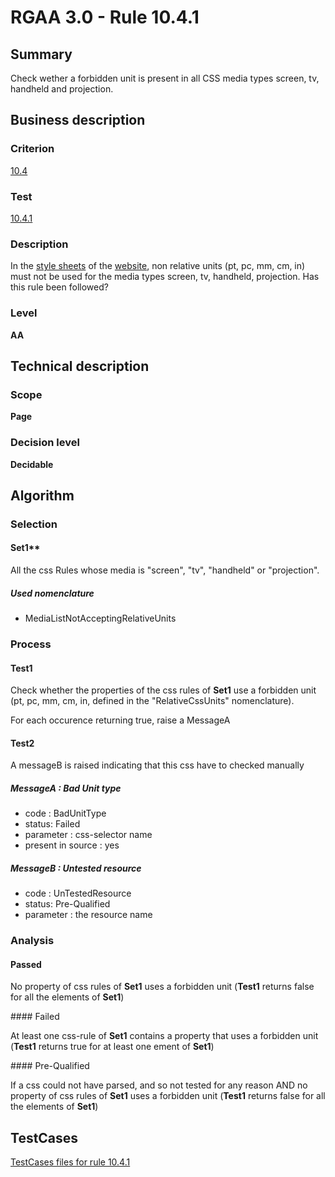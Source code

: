 # RGAA 3.0 -  Rule 10.4.1

## Summary

Check wether a forbidden unit is present in all CSS media types screen,
tv, handheld and projection.

## Business description

### Criterion

[10.4](http://disic.github.io/rgaa_referentiel_en/RGAA3.0_Criteria_English_version_v1.html#crit-10-4)

### Test

[10.4.1](http://disic.github.io/rgaa_referentiel_en/RGAA3.0_Criteria_English_version_v1.html#test-10-4-1)

### Description
In the <a href="http://disic.github.io/rgaa_referentiel_en/RGAA3.0_Glossary_English_version_v1.html#mFeuilleStyle">style
  sheets</a> of the <a href="http://disic.github.io/rgaa_referentiel_en/RGAA3.0_Glossary_English_version_v1.html#mSiteWeb">website</a>,
    non relative units (pt, pc, mm, cm, in) must not be used
    for the media types screen, tv, handheld, projection.
    Has this rule been followed? 


### Level

**AA**

## Technical description

### Scope

**Page**

### Decision level

**Decidable**

## Algorithm

### Selection

#### Set1**

All the css Rules whose media is "screen", "tv", "handheld" or "projection".

##### Used nomenclature

-   MediaListNotAcceptingRelativeUnits

### Process

#### Test1

Check whether the properties of the css rules of **Set1** use a forbidden
unit (pt, pc, mm, cm, in, defined in the "RelativeCssUnits" nomenclature).

For each occurence returning true, raise a MessageA

#### Test2
A messageB is raised indicating that this css have to checked manually

##### MessageA : Bad Unit type

-   code : BadUnitType
-   status: Failed
-   parameter : css-selector name
-   present in source : yes

##### MessageB : Untested resource

-   code : UnTestedResource
-   status: Pre-Qualified
-   parameter : the resource name

### Analysis

#### Passed

No property of css rules of **Set1** uses a forbidden unit (**Test1** returns false for all the elements of **Set1**)

#### Failed

At least one css-rule of **Set1** contains a property that uses a forbidden unit (**Test1** returns true for at least one ement of **Set1**)

#### Pre-Qualified

If a css could not have parsed, and so not tested for any reason AND no
property of css rules of **Set1** uses a forbidden unit (**Test1** returns false
for all the elements of **Set1**)



##  TestCases 

[TestCases files for rule 10.4.1](https://github.com/Asqatasun/Asqatasun/tree/master/rules/rules-rgaa3.0/src/test/resources/testcases/rgaa30/Rgaa30Rule100401/) 


